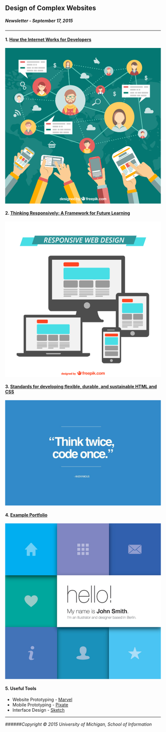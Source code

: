 ## Design of Complex Websites
##### Newsletter - September 17, 2015
---
#### 1. [How the Internet Works for Developers](https://www.youtube.com/watch?v=e4S8zfLdLgQ)
![download](img/nws-1.jpg)

#### 2. [Thinking Responsively: A Framework for Future Learning](http://alistapart.com/article/thinking-responsively-a-framework-for-future-learning)
![download](img/nws-2.jpg)

#### 3. [Standards for developing flexible, durable, and sustainable HTML and CSS](http://codeguide.co/)
![download](img/nws-3.jpg)

#### 4. [Example Portfolio](http://shanedudfield.com/)
![download](img/nws-4.jpg)

#### 5. Useful Tools
* Website Prototyping - [Marvel](https://marvelapp.com/)
* Mobile Prototyping - [Pixate](https://pixate.com/)
* Interface Design - [Sketch](http://bohemiancoding.com/sketch/)

---
######*Copyright © 2015 University of Michigan, School of Information*
